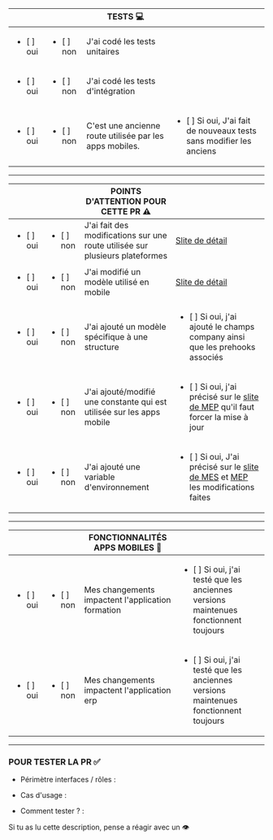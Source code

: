 |  |  | TESTS  :computer: | |
|----------|----------|----------|----------|
| <ul><li>[ ] oui </li></ul> | <ul><li>[ ] non</li></ul> | J'ai codé les tests unitaires
| <ul><li>[ ] oui </li></ul> | <ul><li>[ ] non</li></ul> | J'ai codé les tests d'intégration
| <ul><li>[ ] oui </li></ul> | <ul><li>[ ] non</li></ul> | C'est une ancienne route utilisée par les apps mobiles. | <ul><li>[ ] Si oui, J'ai fait de nouveaux tests sans modifier les anciens</li></ul>

---

|  |  | POINTS D'ATTENTION POUR CETTE PR  :warning:  | |
|----------|----------|----------|----------|
| <ul><li>[ ] oui </li></ul> | <ul><li>[ ] non</li></ul> | J'ai fait des modifications sur une route utilisée sur plusieurs plateformes | [Slite de détail](https://alenvi.slite.com/app/channels/K4ziWiq5eN/notes/n3bq2hr9Ia)
| <ul><li>[ ] oui </li></ul> | <ul><li>[ ] non</li></ul> | J'ai modifié un modèle utilisé en mobile | [Slite de détail](https://alenvi.slite.com/app/channels/K4ziWiq5eN/notes/rqTfwpUib)
| <ul><li>[ ] oui </li></ul> | <ul><li>[ ] non</li></ul> | J'ai ajouté un modèle spécifique à une structure | <ul><li>[ ] Si oui, j'ai ajouté le champs company ainsi que les prehooks associés</li></ul>
| <ul><li>[ ] oui </li></ul> | <ul><li>[ ] non</li></ul> | J'ai ajouté/modifié une constante qui est utilisée sur les apps mobile |  <ul><li>[ ] Si oui, j'ai précisé sur le [slite de MEP](https://alenvi.slite.com/app/channels/K4ziWiq5eN/notes/VSKy3bsY9C) qu'il faut forcer la mise à jour</li></ul>
| <ul><li>[ ] oui </li></ul> | <ul><li>[ ] non</li></ul> | J'ai ajouté une variable d'environnement | <ul><li>[ ] Si oui, J'ai précisé sur le [slite de MES](https://alenvi.slite.com/app/channels/K4ziWiq5eN/notes/mE8PaaeZN7) et [MEP](https://alenvi.slite.com/app/channels/K4ziWiq5eN/notes/VSKy3bsY9C) les modifications faites</li></ul>

---

|  |  |  FONCTIONNALITÉS APPS MOBILES  :iphone: | |
|----------|----------|----------|----------|
| <ul><li>[ ] oui </li></ul> | <ul><li>[ ] non</li></ul> | Mes changements impactent l'application formation | <ul><li>[ ] Si oui, j'ai testé que les anciennes versions maintenues fonctionnent toujours</li></ul>
| <ul><li>[ ] oui </li></ul> | <ul><li>[ ] non</li></ul> | Mes changements impactent l'application erp | <ul><li>[ ] Si oui, j'ai testé que les anciennes versions maintenues fonctionnent toujours</li></ul>

---

### POUR TESTER LA PR  :white_check_mark:
- Périmètre interfaces / rôles :

- Cas d'usage :

- Comment tester ? :

Si tu as lu cette description, pense a réagir avec un :eye:
